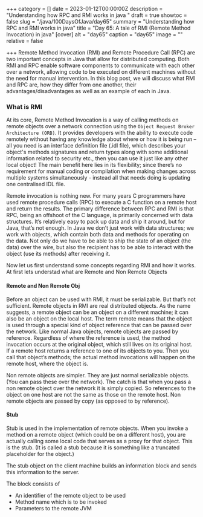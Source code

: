 +++
category = []
date = 2023-01-12T00:00:00Z
description = "Understanding how RPC and RMI works in java "
draft = true
showtoc = false
slug = "/java/100DaysOfJava/day65"
summary = "Understanding how RPC and RMI works in java"
title = "Day 65: A tale of RMI (Remote Method Invocation)  in java"
[cover]
alt = "day65"
caption = "day65"
image = ""
relative = false

+++
Remote Method Invocation (RMI) and Remote Procedure Call (RPC) are two important concepts in Java that allow for distributed computing. Both RMI and RPC enable software components to communicate with each other over a network, allowing code to be executed on different machines without the need for manual intervention. In this blog post, we will discuss what RMI and RPC are, how they differ from one another, their advantages/disadvantages as well as an example of each in Java. 

### What is RMI
At its core, Remote Method Invocation is a way of calling methods on remote objects over a network connection using the `Object Request Broker Architecture (ORB)`. It provides developers with the ability to execute code remotely without having any knowledge about where or how it is being run – all you need is an interface definition file (.idl file), which describes your object's methods signatures and return types along with some additional information related to security etc., then you can use it just like any other local object! The main benefit here lies in its flexibility; since there’s no requirement for manual coding or compilation when making changes across multiple systems simultaneously - instead all that needs doing is updating one centralised IDL file. 

Remote invocation is nothing new. For many years C programmers have used remote procedure calls (RPC) to execute a C function on a remote host and return the results. The primary difference between RPC and RMI is that RPC, being an offshoot of the C language, is primarily concerned with data structures. It’s relatively easy to pack up data and ship it around, but for Java, that’s not enough. In Java we don’t just work with data structures; we work with objects, which contain both data and methods for operating on the data. Not only do we have to be able to ship the state of an object (the data) over the wire, but also the recipient has to be able to interact with the object (use its methods) after receiving it.

Now let us first understand some concepts regarding RMI and how it works. At first lets understad what are Remote and Non Remote Objects


#### Remote and Non Remote Obj 

Before an object can be used with RMI, it must be serializable. But that’s not sufficient. Remote objects in RMI are real distributed objects. As the name suggests, a remote object can be an object on a different machine; it can also be an object on the local host. The term remote means that the object is used through a special kind of object reference that can be passed over the network. Like normal Java objects, remote objects are passed by reference. Regardless of where the reference is used, the method invocation occurs at the original object, which still lives on its original host. If a remote host returns a reference to one of its objects to you. Then you call that object’s methods; the actual method invocations will happen on the remote host, where the object is.

Non remote objects are simpler. They are just normal serializable objects. (You can pass these over the network). The catch is that when you pass a non remote object over the network it is simply copied. So references to the object on one host are not the same as those on the remote host. Non remote objects are passed by copy (as opposed to by reference). 


#### Stub 

Stub is used in the implementation of remote objects. When you invoke a method on a remote object (which could be on a different host), you are actually calling some local code that serves as a proxy for that object. This is the stub. (It is called a stub because it is something like a truncated placeholder for the object.) 

The stub object on the client machine builds an information block and sends this information to the server.

The block consists of

- An identifier of the remote object to be used
- Method name which is to be invoked
- Parameters to the remote JVM

